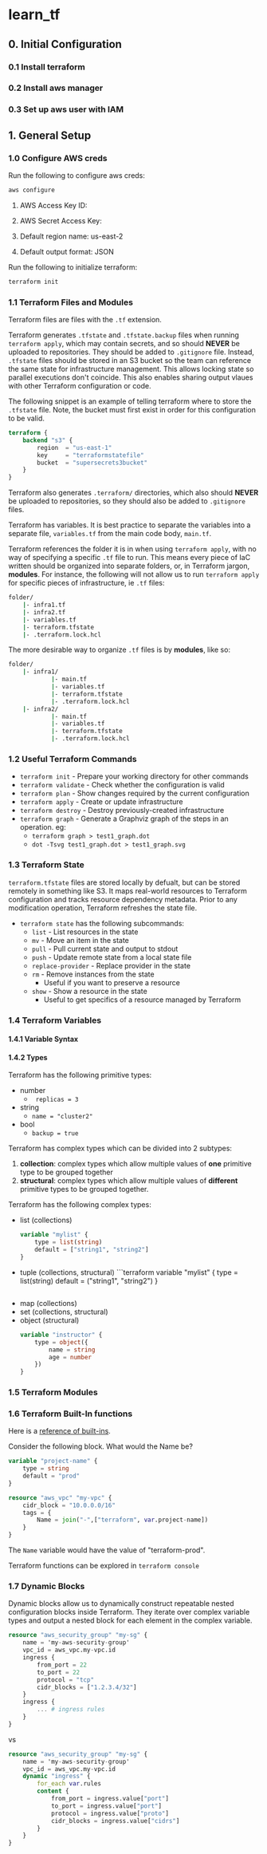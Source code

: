 # learn_tf

## 0. Initial Configuration
### 0.1 Install terraform
### 0.2 Install aws manager
### 0.3 Set up aws user with IAM
## 1. General Setup
### 1.0 Configure AWS creds
Run the following to configure aws creds:
```bash 
aws configure
```
1. AWS Access Key ID:

1. AWS Secret Access Key:

1. Default region name: us-east-2

1. Default output format: JSON

Run the following to initialize terraform:
```bash
terraform init
```

### 1.1 Terraform Files and Modules
Terraform files are files with the `.tf` extension. 

Terraform generates `.tfstate` and `.tfstate.backup` files when running `terraform apply`, which may contain secrets, and so should **NEVER** be uploaded to repositories. They should be added to `.gitignore` file. Instead, `.tfstate` files should be stored in an S3 bucket so the team can reference the same state for infrastructure management. This allows locking state so parallel executions don't coincide. This also enables sharing output vlaues with other Terraform configuration or code. 

The following snippet is an example of telling terraform where to store the `.tfstate` file. Note, the bucket must first exist in order for this configuration to be valid.
```terraform
terraform {
    backend "s3" {
        region  = "us-east-1"
        key     = "terraformstatefile"
        bucket  = "supersecrets3bucket"
    }
}
```

Terraform also generates `.terraform/` directories, which also should **NEVER** be uploaded to repositories, so they should also be added to `.gitignore` files. 

Terraform has variables. It is best practice to separate the variables into a separate file, `variables.tf` from the main code body, `main.tf`.

Terraform references the folder it is in when using `terraform apply`, with no way of specifying a specific `.tf` file to run. This means every piece of IaC written should be organized into separate folders, or, in Terraform jargon, **modules**. For instance, the following will not allow us to run `terraform apply` for specific pieces of infrastructure, ie `.tf` files:
```bash
folder/
    |- infra1.tf
    |- infra2.tf
    |- variables.tf
    |- terraform.tfstate
    |- .terraform.lock.hcl
```
The more desirable way to organize `.tf` files is by **modules**, like so:
```bash
folder/
    |- infra1/
            |- main.tf
            |- variables.tf
            |- terraform.tfstate
            |- .terraform.lock.hcl
    |- infra2/
            |- main.tf
            |- variables.tf
            |- terraform.tfstate
            |- .terraform.lock.hcl
```

### 1.2 Useful Terraform Commands
-  `terraform init` - Prepare your working directory for other commands
-  `terraform validate` - Check whether the configuration is valid
-  `terraform plan` - Show changes required by the current configuration
-  `terraform apply` - Create or update infrastructure
-  `terraform destroy` - Destroy previously-created infrastructure
-  `terraform graph` - Generate a Graphviz graph of the steps in an operation. eg:
    - `terraform graph > test1_graph.dot`
    - `dot -Tsvg test1_graph.dot > test1_graph.svg`

### 1.3 Terraform State
`terraform.tfstate` files are stored locally by defualt, but can be stored remotely in something like S3. It maps real-world resources to Terraform configuration and tracks resource dependency metadata. Prior to any modification operation, Terraform refreshes the state file.

- `terraform state` has the following subcommands:
    - `list` - List resources in the state
    - `mv` - Move an item in the state
    - `pull` - Pull current state and output to stdout
    - `push` - Update remote state from a local state file
    - `replace-provider` - Replace provider in the state
    - `rm` - Remove instances from the state
        - Useful if you want to preserve a resource
    - `show` - Show a resource in the state
        - Useful to get specifics of a resource managed by Terraform

### 1.4 Terraform Variables
#### 1.4.1 Variable Syntax
#### 1.4.2 Types
Terraform has the following primitive types:
- number
    - ` replicas = 3`
- string
    - `name = "cluster2"`
- bool
    - `backup = true`

Terraform has complex types which can be divided into 2 subtypes:
1. **collection**: complex types which allow multiple values of **one** primitive type to be grouped together
1. **structural**: complex types which allow multiple values of **different** primitive types to be grouped together.

Terraform has the following complex types:
- list (collections)
    ```terraform 
    variable "mylist" {
        type = list(string)
        default = ["string1", "string2"]
    } 
    ```
- tuple (collections, structural)
      ```terraform 
    variable "mylist" {
        type = list(string)
        default = ("string1", "string2")
    } 
    ```
- map (collections)
- set (collections, structural)
- object (structural)
    ```terraform
    variable "instructor" {
        type = object({
            name = string
            age = number
        })
    }
    ```
### 1.5 Terraform Modules

### 1.6 Terraform Built-In functions
Here is a [reference of built-ins](https://www.terraform.io/docs/configurations/functions.html).

Consider the following block. What would the Name be?

```terraform
variable "project-name" {
    type = string
    default = "prod"
}

resource "aws_vpc" "my-vpc" {
    cidr_block = "10.0.0.0/16"
    tags = {
        Name = join("-",["terraform", var.project-name])
    }
}
```
The `Name` variable would have the value of "terraform-prod".

Terraform functions can be explored in `terraform console`

### 1.7 Dynamic Blocks
Dynamic blocks allow us to dynamically construct repeatable nested configuration blocks inside Terraform. They iterate over complex variable types and output a nested block for each element in the complex variable.

```terraform
resource "aws_security_group" "my-sg" {
    name = 'my-aws-security-group'
    vpc_id = aws_vpc.my-vpc.id
    ingress {
        from_port = 22
        to_port = 22
        protocol = "tcp"
        cidr_blocks = ["1.2.3.4/32"]
    }
    ingress {
        ... # ingress rules
    }
}
```
vs
```terraform
resource "aws_security_group" "my-sg" {
    name = 'my-aws-security-group'
    vpc_id = aws_vpc.my-vpc.id
    dynamic "ingress" {
        for_each var.rules
        content {
            from_port = ingress.value["port"]
            to_port = ingress.value["port"]
            protocol = ingress.value["proto"]
            cidr_blocks = ingress.value["cidrs"]
        }
    }
}
```